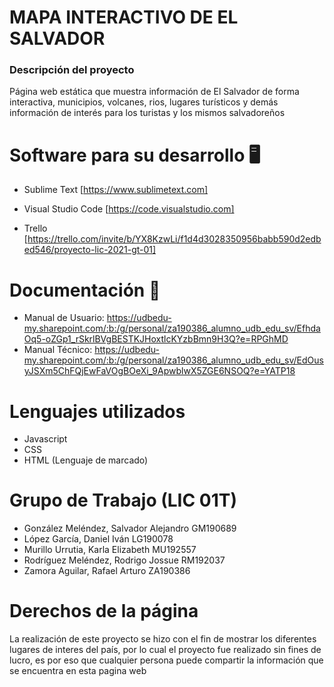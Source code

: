 # MAPA INTERACTIVO DE EL SALVADOR

 ### Descripción del proyecto 
 Página web estática que muestra información de El Salvador de forma interactiva, municipios, volcanes, rios, lugares turísticos y 
 demás información de interés para los turistas y los mismos salvadoreños

# Software para su desarrollo 🖥️

 - Sublime Text [https://www.sublimetext.com]

 - Visual Studio Code [https://code.visualstudio.com]

 - Trello [https://trello.com/invite/b/YX8KzwLi/f1d4d3028350956babb590d2edbed546/proyecto-lic-2021-gt-01]

# Documentación 📖

 - Manual de Usuario: https://udbedu-my.sharepoint.com/:b:/g/personal/za190386_alumno_udb_edu_sv/EfhdaOq5-oZGp1_rSkrlBVgBESTKJHoxtlcKYzbBmn9H3Q?e=RPGhMD
 - Manual Técnico: https://udbedu-my.sharepoint.com/:b:/g/personal/za190386_alumno_udb_edu_sv/EdOusyJSXm5ChFQjEwFaVOgBOeXi_9ApwblwX5ZGE6NSOQ?e=YATP18

# Lenguajes utilizados

  - Javascript
  - CSS
  - HTML (Lenguaje de marcado)

# Grupo de Trabajo (LIC 01T)

  - González Meléndez, Salvador Alejandro GM190689
  - López García, Daniel Iván LG190078
  - Murillo Urrutia, Karla Elizabeth MU192557
  - Rodríguez Meléndez, Rodrigo Jossue RM192037
  - Zamora Aguilar, Rafael Arturo ZA190386

# Derechos de la página
   
   La realización de este proyecto se hizo con el fin de mostrar los diferentes lugares de interes del país, por lo cual el proyecto
   fue realizado sin fines de lucro, es por eso que cualquier persona puede compartir la información que se encuentra en esta pagina web
  



